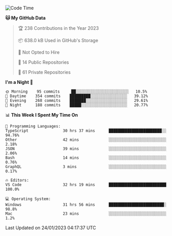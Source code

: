 <!--START_SECTION:waka-->
![Code Time](http://img.shields.io/badge/Code%20Time-3%2C543%20hrs%2053%20mins-blue)

**🐱 My GitHub Data** 

> 🏆 238 Contributions in the Year 2023
 > 
> 📦 638.0 kB Used in GitHub's Storage 
 > 
> 🚫 Not Opted to Hire
 > 
> 📜 14 Public Repositories 
 > 
> 🔑 61 Private Repositories  
 > 
**I'm a Night 🦉** 

```text
🌞 Morning    95 commits     ██░░░░░░░░░░░░░░░░░░░░░░░   10.5% 
🌆 Daytime    354 commits    █████████░░░░░░░░░░░░░░░░   39.12% 
🌃 Evening    268 commits    ███████░░░░░░░░░░░░░░░░░░   29.61% 
🌙 Night      188 commits    █████░░░░░░░░░░░░░░░░░░░░   20.77%

```


📊 **This Week I Spent My Time On** 

```text
💬 Programming Languages: 
TypeScript               30 hrs 37 mins      ███████████████████████░░   94.76% 
Other                    42 mins             ░░░░░░░░░░░░░░░░░░░░░░░░░   2.18% 
JSON                     39 mins             ░░░░░░░░░░░░░░░░░░░░░░░░░   2.06% 
Bash                     14 mins             ░░░░░░░░░░░░░░░░░░░░░░░░░   0.76% 
GraphQL                  3 mins              ░░░░░░░░░░░░░░░░░░░░░░░░░   0.17%

🔥 Editors: 
VS Code                  32 hrs 19 mins      █████████████████████████   100.0%

💻 Operating System: 
Windows                  31 hrs 56 mins      ████████████████████████░   98.8% 
Mac                      23 mins             ░░░░░░░░░░░░░░░░░░░░░░░░░   1.2%

```


 Last Updated on 24/01/2023 04:17:37 UTC
<!--END_SECTION:waka-->

